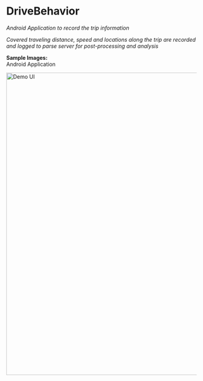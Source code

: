 # DriveBehavior

<p><i> Android Application to record the trip information   </i> </p>
<p><i> Covered traveling distance, speed and locations along the trip are recorded and logged to parse server for post-processing and analysis </i> </p>


<b> Sample Images:<br/></b>
Android Application

<img src=https://github.com/hkbtotw/Android_AzureCS_BatchRead_v2/blob/master/ScreenCapture/ScreenPortrait.JPG alt="Demo UI" width="800"/>
